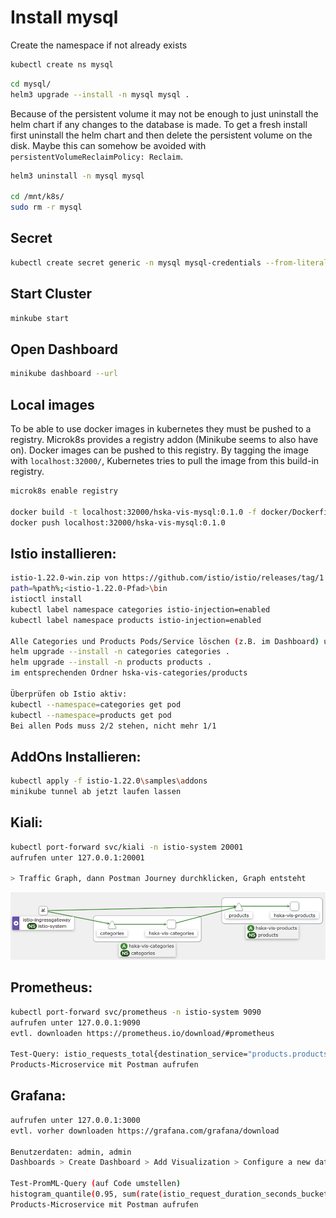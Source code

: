 # Install mysql

Create the namespace if not already exists

```bash
kubectl create ns mysql
```

```bash
cd mysql/
helm3 upgrade --install -n mysql mysql .
```

Because of the persistent volume it may not be enough to just uninstall the helm chart if any changes to the database is made. To get a fresh install first uninstall the helm chart and then delete the persistent volume on the disk. Maybe this can somehow be avoided with `persistentVolumeReclaimPolicy: Reclaim`.

```bash
helm3 uninstall -n mysql mysql

cd /mnt/k8s/
sudo rm -r mysql
```

## Secret

```bash
kubectl create secret generic -n mysql mysql-credentials --from-literal=MYSQL_ROOT_PASSWORD='c8de110f37300a53a971749'
```

## Start Cluster

```bash
minkube start
```

## Open Dashboard

```bash
minikube dashboard --url
```

## Local images

To be able to use docker images in kubernetes they must be pushed to a registry. Microk8s provides a registry addon (Minikube seems to also have on). Docker images can be pushed to this registry. By tagging the image with `localhost:32000/`, Kubernetes tries to pull the image from this build-in registry.

```bash
microk8s enable registry

docker build -t localhost:32000/hska-vis-mysql:0.1.0 -f docker/DockerfileMySQL .
docker push localhost:32000/hska-vis-mysql:0.1.0
```

## Istio installieren:
```bash
istio-1.22.0-win.zip von https://github.com/istio/istio/releases/tag/1.22.0 installieren
path=%path%;<istio-1.22.0-Pfad>\bin
istioctl install
kubectl label namespace categories istio-injection=enabled
kubectl label namespace products istio-injection=enabled

Alle Categories und Products Pods/Service löschen (z.B. im Dashboard) und neu erstellen mit 
helm upgrade --install -n categories categories .
helm upgrade --install -n products products .
im entsprechenden Ordner hska-vis-categories/products

Überprüfen ob Istio aktiv:
kubectl --namespace=categories get pod
kubectl --namespace=products get pod
Bei allen Pods muss 2/2 stehen, nicht mehr 1/1
```

## AddOns Installieren:
```bash
kubectl apply -f istio-1.22.0\samples\addons
minikube tunnel ab jetzt laufen lassen
```

## Kiali:
```bash
kubectl port-forward svc/kiali -n istio-system 20001
aufrufen unter 127.0.0.1:20001

> Traffic Graph, dann Postman Journey durchklicken, Graph entsteht
```
![img.png](Kiali.png)

## Prometheus:
```bash
kubectl port-forward svc/prometheus -n istio-system 9090
aufrufen unter 127.0.0.1:9090
evtl. downloaden https://prometheus.io/download/#prometheus

Test-Query: istio_requests_total{destination_service="products.products.svc.cluster.local"}
Products-Microservice mit Postman aufrufen
```

## Grafana:
```bash
aufrufen unter 127.0.0.1:3000
evtl. vorher downloaden https://grafana.com/grafana/download

Benutzerdaten: admin, admin
Dashboards > Create Dashboard > Add Visualization > Configure a new data source > Prometheus > Connection=http://127.0.0.1:9090 > Save & test

Test-PromML-Query (auf Code umstellen)
histogram_quantile(0.95, sum(rate(istio_request_duration_seconds_bucket{destination_service="products.products.svc.cluster.local"}[5m])) by (le))
Products-Microservice mit Postman aufrufen
```